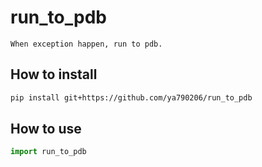 run_to_pdb
===========

    When exception happen, run to pdb.


How to install
----------------

```sh
pip install git+https://github.com/ya790206/run_to_pdb
```


How to use
-------------

  ```python
  import run_to_pdb
  ```

